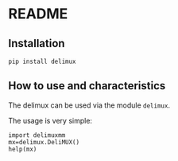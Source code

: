 # README

## Installation

`pip install delimux`

## How to use and characteristics

The delimux can be used via the module `delimux`.

The usage is very simple:
```
import delimuxmm
mx=delimux.DeliMUX()
help(mx)
```
